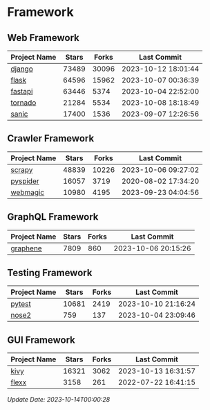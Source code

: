 # Framework

## Web Framework
| Project Name | Stars | Forks | Last Commit |
| ------------ | ----- | ----- | ----------- |
| [django](https://github.com/django/django) | 73489 | 30096 | 2023-10-12 18:01:44 |
| [flask](https://github.com/pallets/flask) | 64596 | 15962 | 2023-10-07 00:36:39 |
| [fastapi](https://github.com/tiangolo/fastapi) | 63446 | 5374 | 2023-10-04 22:52:00 |
| [tornado](https://github.com/tornadoweb/tornado) | 21284 | 5534 | 2023-10-08 18:18:49 |
| [sanic](https://github.com/sanic-org/sanic) | 17400 | 1536 | 2023-09-07 12:26:56 |

## Crawler Framework
| Project Name | Stars | Forks | Last Commit |
| ------------ | ----- | ----- | ----------- |
| [scrapy](https://github.com/scrapy/scrapy) | 48839 | 10226 | 2023-10-06 09:27:02 |
| [pyspider](https://github.com/binux/pyspider) | 16057 | 3719 | 2020-08-02 17:34:20 |
| [webmagic](https://github.com/code4craft/webmagic) | 10980 | 4195 | 2023-09-23 04:04:56 |

## GraphQL Framework
| Project Name | Stars | Forks | Last Commit |
| ------------ | ----- | ----- | ----------- |
| [graphene](https://github.com/graphql-python/graphene) | 7809 | 860 | 2023-10-06 20:15:26 |

## Testing Framework
| Project Name | Stars | Forks | Last Commit |
| ------------ | ----- | ----- | ----------- |
| [pytest](https://github.com/pytest-dev/pytest) | 10681 | 2419 | 2023-10-10 21:16:24 |
| [nose2](https://github.com/nose-devs/nose2) | 759 | 137 | 2023-10-04 23:09:46 |

## GUI Framework
| Project Name | Stars | Forks | Last Commit |
| ------------ | ----- | ----- | ----------- |
| [kivy](https://github.com/kivy/kivy) | 16321 | 3062 | 2023-10-13 16:31:57 |
| [flexx](https://github.com/flexxui/flexx) | 3158 | 261 | 2022-07-22 16:41:15 |

*Update Date: 2023-10-14T00:00:28*